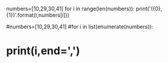 numbers=[10,29,30,41]
for i in range(len(numbers)):
    print('({0},{1})'.format(i,numbers[i]))

#numbers=[10,29,30,41]
#for i in list(enumerate(numbers)):
#    print(i,end=',')
